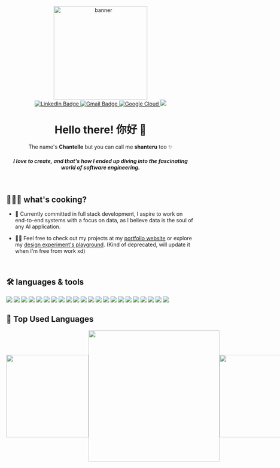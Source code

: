 



<div id="header" align="center">
   <img src="https://i.giphy.com/media/v1.Y2lkPTc5MGI3NjExYngxYXhreTZ6Z3dmaHVxb2p6ZTgwaGYwZWJ5ZjBoNm01Z3k5cXVieiZlcD12MV9pbnRlcm5hbF9naWZfYnlfaWQmY3Q9Zw/ptqAPgghLtHOa0SLJS/giphy.gif" alt="banner" width="250" height="250">

  <div id="badges">
    <a href="https://www.linkedin.com/in/chantelle-loh-yi-wei/">
      <img src="https://img.shields.io/badge/LinkedIn-blue?style=for-the-badge&logo=linkedin&logoColor=white" alt="LinkedIn Badge"/>
    </a>
    <a href="mailto:chantelle.lyw@gmail.com">
      <img src="https://img.shields.io/badge/Gmail-D14836?style=for-the-badge&logo=gmail&logoColor=white" alt="Gmail Badge"/>
    </a>
    <a href="https://www.cloudskillsboost.google/public_profiles/8a3583e9-d5f3-4f28-9e04-79396c9c49d1">
        <img alt="Google Cloud" title="View my Google Cloud Profile" src="https://img.shields.io/badge/Google_Cloud-4285F4?style=for-the-badge&logo=google-cloud&logoColor=white">
    </a>
    <a href="https://github.com/shanteru">
        <img src="https://komarev.com/ghpvc/?username=shanteru&color=blueviolet&style=for-the-badge&label=Profile+Views">
    </a>
  
  </div>


  <h1>
    Hello there! 你好  👋
   </h1>
   <p> The name's <b>Chantelle</b> but you can call me <b>shanteru</b> too ✨ </p>
</div>

<h4 align="center"><i>I love to create, and that's how I ended up diving into the fascinating world of software engineering.</i></h4>
<br>
<h2> 👩🏻‍🍳 what's cooking?</h2>

- 🌱  Currently committed in full stack development, I aspire to work on end-to-end systems with a focus on data, as I believe data is the soul of any AI application.

- 👨‍💻 Feel free to check out my projects at my <a href="https://clyw.vercel.app/" target="_blank">portfolio website</a> or explore my <a href="https://shanteru.vercel.app/" target="_blank">design experiment's playground</a>. (Kind of deprecated, will update it when I'm free from work xd)


<br />
<h2 align="left">🛠️ languages & tools</h2>
<div>
    <img src="https://img.shields.io/badge/Python-239120?style=for-the-badge&logo=python&logoColor=white" />
    <img src="https://img.shields.io/badge/c-%2300599C.svg?style=for-the-badge&logo=c&logoColor=white" />
    <img src="https://img.shields.io/badge/java-%23ED8B00.svg?style=for-the-badge&logo=java&logoColor=white" />
    <img src="https://img.shields.io/badge/R-276DC3?style=for-the-badge&logo=r&logoColor=white"/>
    <img src="https://img.shields.io/badge/TypeScript-007ACC?style=for-the-badge&logo=typescript&logoColor=white" />
    <img src="https://img.shields.io/badge/Next.js-000?logo=nextdotjs&logoColor=fff&style=for-the-badge" />
    <img src="https://img.shields.io/badge/MongoDB-4EA94B?style=for-the-badge&logo=mongodb&logoColor=white" />
    <img src="https://img.shields.io/badge/React-20232A?style=for-the-badge&logo=react&logoColor=white" />
    <img src="https://img.shields.io/badge/Node.js-43853D?style=for-the-badge&logo=node.js&logoColor=white" />
    <img src="https://img.shields.io/badge/Prisma-3982CE?style=for-the-badge&logo=Prisma&logoColor=white" />
    <img src="https://img.shields.io/badge/HTML5-F16529?style=for-the-badge&logo=html5&logoColor=white" />
    <img src="https://img.shields.io/badge/CSS3-1572B6?style=for-the-badge&logo=css3&logoColor=white" />
    <img src="https://img.shields.io/badge/JavaScript-F7DF1E?style=for-the-badge&logo=javascript&logoColor=white" />
    <img src="https://img.shields.io/badge/SASS-hotpink.svg?style=for-the-badge&logo=SASS&logoColor=white" />
    <img src="https://img.shields.io/badge/tailwindcss-%2338B2AC.svg?style=for-the-badge&logo=tailwind-css&logoColor=white" />
    <img src="https://img.shields.io/badge/Redux-593D88?style=for-the-badge&logo=redux&logoColor=white" />
    <img src="https://img.shields.io/badge/Vercel-000000?style=for-the-badge&logo=vercel&logoColor=white" />
    <img src="https://img.shields.io/badge/Firebase-FF9900?style=for-the-badge&logo=firebase&logoColor=white" />
    <img src="https://img.shields.io/badge/GIT-E44C30?style=for-the-badge&logo=git&logoColor=white" />
    <img src="https://img.shields.io/badge/figma-%23F24E1E.svg?style=for-the-badge&logo=figma&logoColor=white" />
    <img src="https://img.shields.io/badge/Markdown-000000?style=for-the-badge&logo=markdown&logoColor=white" />
    <img src="https://img.shields.io/badge/Dart-0175C2?style=for-the-badge&logo=dart&logoColor=white" />
</div>


<h2 align="left">🌟 Top Used Languages</h2>

<div style="display: flex; align-items: center; justify-content: space-between;">
    <img src="https://i.giphy.com/media/v1.Y2lkPTc5MGI3NjExdG96cDRxeTN2amx3NGR3bm1jeGRlc2FmemNnYnhzZWFmNzgyaTR5OSZlcD12MV9pbnRlcm5hbF9naWZfYnlfaWQmY3Q9cw/D734TX7eK9ZktSGYUE/giphy.gif" width="220" height="220" />
    <img width="350px" src="https://github-readme-stats.vercel.app/api/top-langs/?username=shanteru&layout=compact&langs_count=6&exclude_repo=JomStay-Hostel,JavaProgrammingPractice-II,JavaProgrammingPractice-I" />
    <img src="https://i.giphy.com/media/v1.Y2lkPTc5MGI3NjExNjdnd2pnYXJtYnR0NXp5YnJhdTdtcThjN2ljdnAxNDJybTZncnl0NSZlcD12MV9pbnRlcm5hbF9naWZfYnlfaWQmY3Q9cw/q7yK22GqmK0sNxdv8V/giphy.gif" width="220" height="220"  />
</div>












